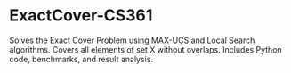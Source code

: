 # ExactCover-CS361
Solves the Exact Cover Problem using MAX-UCS and Local Search algorithms. Covers all elements of set X without overlaps. Includes Python code, benchmarks, and result analysis.
